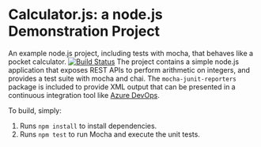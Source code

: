 Calculator.js: a node.js Demonstration Project
==============================================
An example node.js project, including tests with mocha, that behaves like
a pocket calculator.
[![Build Status](https://anamarlenee.visualstudio.com/CALCULATOR/_apis/build/status/AMGAREN.calculator?branchName=master)](https://anamarlenee.visualstudio.com/CALCULATOR/_build/latest?definitionId=5&branchName=master)
The project contains a simple node.js application that exposes REST APIs
to perform arithmetic on integers, and provides a test suite with mocha
and chai.  The `mocha-junit-reporters` package is included to provide XML
output that can be presented in a continuous integration tool like
[Azure DevOps](https://azure.com/devops).

To build, simply:

1. Runs `npm install` to install dependencies.
2. Runs `npm test` to run Mocha and execute the unit tests.

